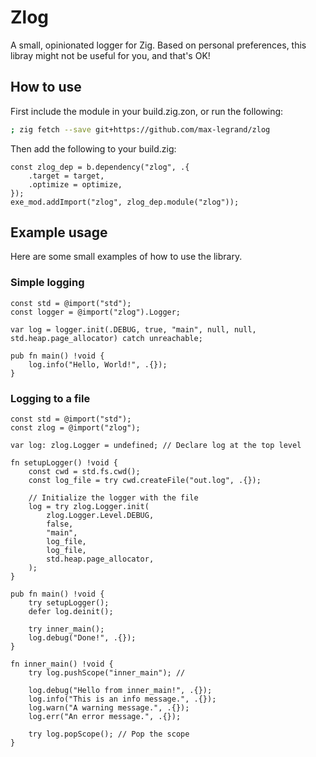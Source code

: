# Zlog

A small, opinionated logger for Zig. Based on personal preferences,
this libray might not be useful for you, and that's OK!

## How to use

First include the module in your build.zig.zon, or run the following:
```bash
; zig fetch --save git+https://github.com/max-legrand/zlog
```
Then add the following to your build.zig:
```zig
const zlog_dep = b.dependency("zlog", .{
    .target = target,
    .optimize = optimize,
});
exe_mod.addImport("zlog", zlog_dep.module("zlog"));
```

## Example usage

Here are some small examples of how to use the library.

### Simple logging
```zig
const std = @import("std");
const logger = @import("zlog").Logger;

var log = logger.init(.DEBUG, true, "main", null, null, std.heap.page_allocator) catch unreachable;

pub fn main() !void {
    log.info("Hello, World!", .{});
}
```
### Logging to a file
```zig
const std = @import("std");
const zlog = @import("zlog");

var log: zlog.Logger = undefined; // Declare log at the top level

fn setupLogger() !void {
    const cwd = std.fs.cwd();
    const log_file = try cwd.createFile("out.log", .{});

    // Initialize the logger with the file
    log = try zlog.Logger.init(
        zlog.Logger.Level.DEBUG,
        false,
        "main",
        log_file,
        log_file,
        std.heap.page_allocator,
    );
}

pub fn main() !void {
    try setupLogger();
    defer log.deinit();

    try inner_main();
    log.debug("Done!", .{});
}

fn inner_main() !void {
    try log.pushScope("inner_main"); //

    log.debug("Hello from inner_main!", .{});
    log.info("This is an info message.", .{});
    log.warn("A warning message.", .{});
    log.err("An error message.", .{});

    try log.popScope(); // Pop the scope
}
```

